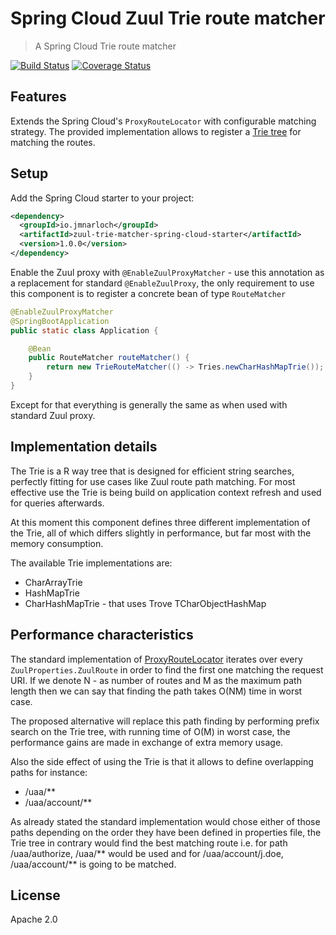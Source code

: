 # Spring Cloud Zuul Trie route matcher

> A Spring Cloud Trie route matcher

[![Build Status](https://travis-ci.org/jmnarloch/zuul-trie-matcher-spring-cloud-starter.svg?branch=master)](https://travis-ci.org/jmnarloch/zuul-trie-matcher-spring-cloud-starter)
[![Coverage Status](https://coveralls.io/repos/jmnarloch/zuul-trie-matcher-spring-cloud-starter/badge.svg?branch=master&service=github)](https://coveralls.io/github/jmnarloch/zuul-trie-matcher-spring-cloud-starter?branch=master)

## Features

Extends the Spring Cloud's `ProxyRouteLocator` with configurable matching strategy. The provided implementation allows
to register a [Trie tree](https://en.wikipedia.org/wiki/Trie) for matching the routes.

## Setup

Add the Spring Cloud starter to your project:

```xml
<dependency>
  <groupId>io.jmnarloch</groupId>
  <artifactId>zuul-trie-matcher-spring-cloud-starter</artifactId>
  <version>1.0.0</version>
</dependency>
```

Enable the Zuul proxy with `@EnableZuulProxyMatcher` - use this annotation as a replacement for standard `@EnableZuulProxy`,
the only requirement to use this component is to register a concrete bean of type `RouteMatcher`

```java
@EnableZuulProxyMatcher
@SpringBootApplication
public static class Application {

    @Bean
    public RouteMatcher routeMatcher() {
        return new TrieRouteMatcher(() -> Tries.newCharHashMapTrie());
    }
}
```

Except for that everything is generally the same as when used with standard Zuul proxy.

## Implementation details

The Trie is a R way tree that is designed for efficient string searches, perfectly fitting for use cases like Zuul
route path matching. For most effective use the Trie is being build on application context refresh and used for
queries afterwards.

At this moment this component defines three different implementation of the Trie, all of which differs slightly
in performance, but far most with the memory consumption.

The available Trie implementations are:

* CharArrayTrie
* HashMapTrie
* CharHashMapTrie - that uses Trove TCharObjectHashMap

## Performance characteristics

The standard implementation of [ProxyRouteLocator](https://github.com/spring-cloud/spring-cloud-netflix/blob/master/spring-cloud-netflix-core/src/main/java/org/springframework/cloud/netflix/zuul/filters/ProxyRouteLocator.java) iterates over every `ZuulProperties.ZuulRoute` in order to find the
first one matching the request URI. If we denote N - as number of routes and M as the maximum path length then we can
say that finding the path takes O(NM) time in worst case.

The proposed alternative will replace this path finding by performing prefix search on the Trie tree, with
running time of O(M) in worst case, the performance gains are made in exchange of extra memory usage.

Also the side effect of using the Trie is that it allows to define overlapping paths for instance:

* /uaa/**
* /uaa/account/**

As already stated the standard implementation would chose either of those paths depending on the order they have been
defined in properties file, the Trie tree in contrary would find the best matching route i.e.
for path /uaa/authorize, /uaa/** would be used and for /uaa/account/j.doe, /uaa/account/** is going to be matched.

## License

Apache 2.0
